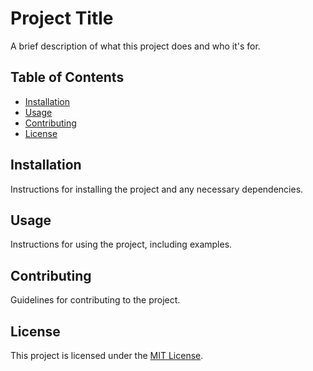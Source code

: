 # Project Title

A brief description of what this project does and who it's for.

## Table of Contents

- [Installation](#installation)
- [Usage](#usage)
- [Contributing](#contributing)
- [License](#license)

## Installation

Instructions for installing the project and any necessary dependencies.

## Usage

Instructions for using the project, including examples.

## Contributing

Guidelines for contributing to the project.

## License

This project is licensed under the [MIT License](https://opensource.org/licenses/MIT).
